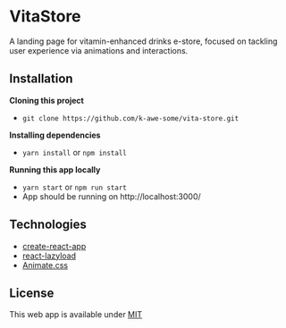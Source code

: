 # VitaStore

A landing page for vitamin-enhanced drinks e-store, focused on tackling user experience via animations and interactions.

## Installation

**Cloning this project**

- `git clone https://github.com/k-awe-some/vita-store.git`

**Installing dependencies**

- `yarn install` or `npm install`

**Running this app locally**

- `yarn start` or `npm run start`
- App should be running on http://localhost:3000/

## Technologies

- [create-react-app](https://github.com/facebook/create-react-app)
- [react-lazyload](https://github.com/twobin/react-lazyload)
- [Animate.css](https://daneden.github.io/animate.css/)

## License

This web app is available under [MIT](https://choosealicense.com/licenses/mit/)
